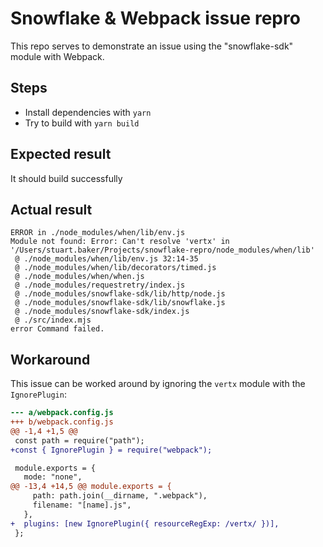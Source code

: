 # Snowflake & Webpack issue repro

This repo serves to demonstrate an issue using the "snowflake-sdk" module with
Webpack.

## Steps

- Install dependencies with `yarn`
- Try to build with `yarn build`

## Expected result

It should build successfully

## Actual result

```
ERROR in ./node_modules/when/lib/env.js
Module not found: Error: Can't resolve 'vertx' in '/Users/stuart.baker/Projects/snowflake-repro/node_modules/when/lib'
 @ ./node_modules/when/lib/env.js 32:14-35
 @ ./node_modules/when/lib/decorators/timed.js
 @ ./node_modules/when/when.js
 @ ./node_modules/requestretry/index.js
 @ ./node_modules/snowflake-sdk/lib/http/node.js
 @ ./node_modules/snowflake-sdk/lib/snowflake.js
 @ ./node_modules/snowflake-sdk/index.js
 @ ./src/index.mjs
error Command failed.
```

## Workaround

This issue can be worked around by ignoring the `vertx` module with the
`IgnorePlugin`:

```patch
--- a/webpack.config.js
+++ b/webpack.config.js
@@ -1,4 +1,5 @@
 const path = require("path");
+const { IgnorePlugin } = require("webpack");

 module.exports = {
   mode: "none",
@@ -13,4 +14,5 @@ module.exports = {
     path: path.join(__dirname, ".webpack"),
     filename: "[name].js",
   },
+  plugins: [new IgnorePlugin({ resourceRegExp: /vertx/ })],
 };
```
